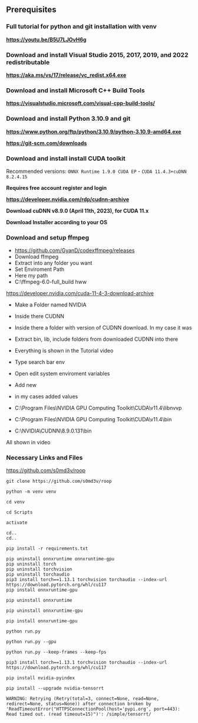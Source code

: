 ## Prerequisites

### Full tutorial for python and git installation with venv
**https://youtu.be/B5U7LJOvH6g**

### Download and install Visual Studio 2015, 2017, 2019, and 2022 redistributable 
**https://aka.ms/vs/17/release/vc_redist.x64.exe**

### Download and install Microsoft C++ Build Tools
**https://visualstudio.microsoft.com/visual-cpp-build-tools/**

### Download and install Python 3.10.9 and git
**https://www.python.org/ftp/python/3.10.9/python-3.10.9-amd64.exe**

**https://git-scm.com/downloads**

### Download and install install CUDA toolkit

Recommended versions: ```ONNX Runtime 1.9.0 CUDA EP``` - ```CUDA 11.4.3+cuDNN 8.2.4.15```

**Requires free account register and login**

**https://developer.nvidia.com/rdp/cudnn-archive**

**Download cuDNN v8.9.0 (April 11th, 2023), for CUDA 11.x**

**Download Installer according to your OS**

### Download and setup ffmpeg

* https://github.com/GyanD/codexffmpeg/releases
* Download ffmpeg
* Extract into any folder you want
* Set Enviroment Path
* Here my path
* C:\ffmpeg-6.0-full_build hww

https://developer.nvidia.com/cuda-11-4-3-download-archive

* Make a Folder named NVIDIA
* Inside there CUDNN
* Inside there a folder with version of CUDNN download. In my case it was 
* Extract bin, lib, include folders from downloaded CUDNN into there
* Everything is shown in the Tutorial video

* Type search bar env
* Open edit system enviroment variables
* Add new
* in my cases added values

* C:\Program Files\NVIDIA GPU Computing Toolkit\CUDA\v11.4\libnvvp
* C:\Program Files\NVIDIA GPU Computing Toolkit\CUDA\v11.4\bin
* C:\NVIDIA\CUDNN\8.9.0.131\bin

All shown in video


### Necessary Links and Files

https://github.com/s0md3v/roop

```git clone https://github.com/s0md3v/roop```

```
python -m venv venv

cd venv

cd Scripts

activate

cd..
cd..

pip install -r requirements.txt

pip uninstall onnxruntime onnxruntime-gpu
pip uninstall torch
pip uninstall torchvision
pip uninstall torchaudio
pip3 install torch==1.13.1 torchvision torchaudio --index-url https://download.pytorch.org/whl/cu117
pip install onnxruntime-gpu
```



```pip uninstall onnxruntime```

```pip uninstall onnxruntime-gpu```

```pip install onnxruntime-gpu```


```python run.py```

```python run.py --gpu```


```python run.py --keep-frames --keep-fps ```

```pip3 install torch==1.13.1 torchvision torchaudio --index-url https://download.pytorch.org/whl/cu117```

```pip install nvidia-pyindex```

```pip install --upgrade nvidia-tensorrt```


```WARNING: Retrying (Retry(total=3, connect=None, read=None, redirect=None, status=None)) after connection broken by 'ReadTimeoutError("HTTPSConnectionPool(host='pypi.org', port=443): Read timed out. (read timeout=15)")': /simple/tensorrt/```

